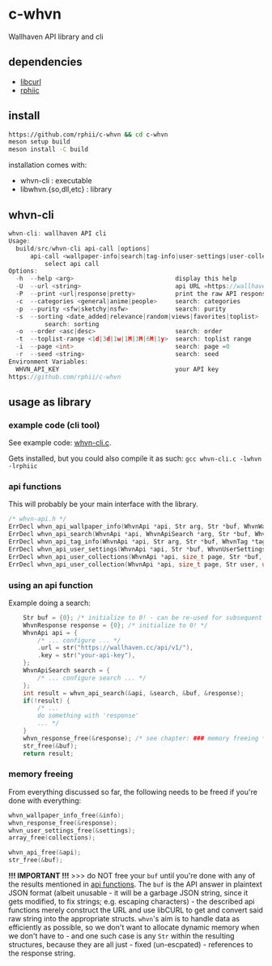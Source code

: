 # c-whvn

Wallhaven API library and cli

## dependencies

- [libcurl](https://curl.haxx.se/)
- [rphiic](https://github.com/rphii/rphiic)

## install

```sh
https://github.com/rphii/c-whvn && cd c-whvn
meson setup build
meson install -C build
```

installation comes with:
- whvn-cli : executable
- libwhvn.\{so,dll,etc\} : library

## whvn-cli

```c
whvn-cli: wallhaven API cli
Usage:
  build/src/whvn-cli api-call [options]
      api-call <wallpaper-info|search|tag-info|user-settings|user-collections|user-collection> 
          select api call
Options:
  -h  --help <arg>                            display this help
  -U  --url <string>                          api URL =https://wallhaven.cc/api/v1/
  -P  --print <url|response|pretty>           print the raw API response
  -c  --categories <general|anime|people>     search: categories
  -p  --purity <sfw|sketchy|nsfw>             search: purity
  -s  --sorting <date_added|relevance|random|views|favorites|toplist> 
          search: sorting
  -o  --order <asc|desc>                      search: order
  -t  --toplist-range <1d|3d|1w|1M|3M|6M|1y>  search: toplist range
  -i  --page <int>                            search: page =0
  -r  --seed <string>                         search: seed 
Environment Variables:
  WHVN_API_KEY                                your API key 
https://github.com/rphii/c-whvn

```

## usage as library

### example code (cli tool)

See example code: [whvn-cli.c](src/whvn-cli.c).

Gets installed, but you could also compile it as such: `gcc whvn-cli.c -lwhvn -lrphiic`

### api functions

This will probably be your main interface with the library.

```c
/* whvn-api.h */
ErrDecl whvn_api_wallpaper_info(WhvnApi *api, Str arg, Str *buf, WhvnWallpaperInfo *info);
ErrDecl whvn_api_search(WhvnApi *api, WhvnApiSearch *arg, Str *buf, WhvnResponse *response);
ErrDecl whvn_api_tag_info(WhvnApi *api, Str arg, Str *buf, WhvnTag *tag_info);
ErrDecl whvn_api_user_settings(WhvnApi *api, Str *buf, WhvnUserSettings *settings);
ErrDecl whvn_api_user_collections(WhvnApi *api, size_t page, Str *buf, WhvnUserCollections *collections);
ErrDecl whvn_api_user_collection(WhvnApi *api, size_t page, Str user, unsigned long id, Str *buf, WhvnResponse *response);
```

### using an api function

Example doing a search:

```c
    Str buf = {0}; /* initialize to 0! - can be re-used for subsequent API function calls */
    WhvnResponse response = {0}; /* initialize to 0! */
    WhvnApi api = {
        /* ... configure ... */
        .url = str("https://wallhaven.cc/api/v1/"),
        .key = str("your-api-key"),
    }; 
    WhvnApiSearch search = {
        /* ... configure search ... */
    };
    int result = whvn_api_search(&api, &search, &buf, &response);
    if(!result) {
        /* ...
        do something with 'response'
        ... */
    }
    whvn_response_free(&response); /* see chapter: ### memory freeing */
    str_free(&buf);
    return result;
```

### memory freeing

From everything discussed so far, the following needs to be freed if you're done with everything:

```c
whvn_wallpaper_info_free(&info);
whvn_response_free(&response);
whvn_user_settings_free(&settings);
array_free(collections);

whvn_api_free(&api);
str_free(&buf);
```

**!!! IMPORTANT !!!** >>> do NOT free your `buf` until you're done with any of
the results mentioned in [api functions](#api-functions). The `buf` is the API
answer in plaintext JSON format (albeit unusable - it will be a garbage JSON
string, since it gets modified, to fix strings; e.g. escaping characters) - the
described api functions merely construct the URL and use libCURL to get and
convert said raw string into the appropriate structs. `whvn`'s aim is to handle
data as efficiently as possible, so we don't want to allocate dynamic memory
when we don't have to - and one such case is any `Str` within the resulting
structures, because they are all just - fixed (un-escpated) - references to the
response string.

